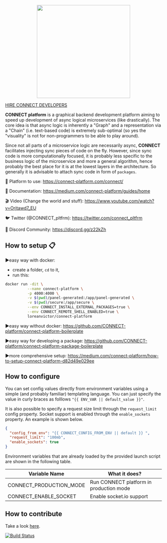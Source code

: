 <p align="center">  
  <img src="assets/logo-std.svg?sanitize=true" width="300px"/>
</p>
 
<p>
  <a class="btn btn-large btn-purple" href="https://connect-platform.com/connect/" role="button">HIRE CONNECT DEVELOPERS</a>
</p>

**CONNECT platform**  is a graphical backend development platform aiming to speed up development of async logical microservices (like drastically). The core idea is that async logic is inherently a "Graph" and a representation via a "Chain" (i.e. text-based code) is extremely sub-optimal (so yes the "visuality" is not for non-programmers to be able to play around).

Since not all parts of a microservice logic are necessarily async, **CONNECT** facilitates injecting sync pieces of code on the fly. However, since sync code is more computationally focused, it is probably less specific to the business logic of the microservice and more a general algorithm, hence probably the best place for it is at the lowest layers in the architecture. So generally it is advisable to attach sync code in form of `packages`.

🚀  Platform to use: https://connect-platform.com/connect/

📗  Documentation: https://medium.com/connect-platform/guides/home

🎬  Video (Change the world and stuff): https://www.youtube.com/watch?v=Orjtawd7_EU

🐦  Twitter (@CONNECT_pltfrm): https://twitter.com/connect_pltfrm

💬  Discord Community: https://discord.gg/z22kZh





## How to setup 📋

▶️easy way with docker: 
  - create a folder, `cd` to it,
  - run this:
```bash
docker run -dit \
          --name connect-platform \
          -p 4000:4000 \
          -v $(pwd)/panel-generated:/app/panel-generated \
          -v $(pwd)/secure:/app/secure \
          --env CONNECT_INSTALL_EXTERNAL_PACKAGES=true \
          --env CONNECT_REMOTE_SHELL_ENABLED=true \
          loreanvictor/connect-platform
```
▶️easy way without docker: https://github.com/CONNECT-platform/connect-platform-boilerplate
 
▶️easy way for developing a package: https://github.com/CONNECT-platform/connect-platform-package-boilerplate

▶️more comprehensive setup: https://medium.com/connect-platform/how-to-setup-connect-platform-d82d49e029ee 


## How to configure

You can set config values directly from environment variables using a simple (and probably familiar) templating language. You can just specify the value in curly braces as folllows `"{{ ENV_VAR || default_value }}"`.

It is also possible to specify a request size limit through the `request_limit` config property. Socket support is enabled through the `enable_sockets` property. An example is shown below.
```json
{
  "config_from_env": "{{ CONNECT_CONFIG_FROM_ENV || default }} ",
  "request_limit": "100mb",
  "enable_sockets": true
}
```

Environment variables that are already loaded by the provided launch script are shown in the following table.

| Variable Name           | What it does?                           |
|---                      |---                                      |
| CONNECT_PRODUCTION_MODE | Run CONNECT platform in production mode |
| CONNECT_ENABLE_SOCKET   | Enable socket.io support                |


## How to contribute
 
Take a look [here](CONTRIBUTING.md).

[![Build Status](https://travis-ci.org/loreanvictor/connect-platform.svg?branch=master)](https://travis-ci.org/loreanvictor/connect-platform) 
